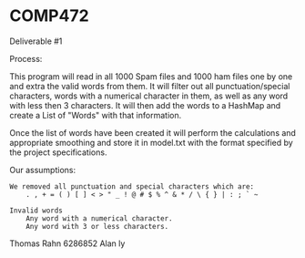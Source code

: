 COMP472
=======

Deliverable #1

Process:

This program will read in all 1000 Spam files and 1000 ham files one by one and extra the valid words from them. It will filter out all punctuation/special characters, words with a numerical character in them, as well as any word with less then 3 characters. It will then add the words to a HashMap and create a List of "Words" with that information.

Once the list of words have been created it will perform the calculations and appropriate smoothing and store it in model.txt with the format specified by the project specifications.


Our assumptions:

	We removed all punctuation and special characters which are:
		. , + = ( ) [ ] < > " _ ! @ # $ % ^ & * / \ { } | : ; ` ~
		
	Invalid words
		Any word with a numerical character.
		Any word with 3 or less characters.
		 
		 

Thomas Rahn 6286852
Alan ly 